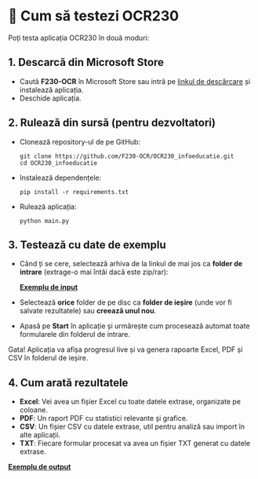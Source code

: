 # 🧪 Cum să testezi OCR230

Poți testa aplicația OCR230 în două moduri:

## 1. Descarcă din Microsoft Store
- Caută **F230-OCR**  în Microsoft Store sau intră pe [linkul de descărcare](https://apps.microsoft.com/detail/9N0198C2NVR1) și instalează aplicația.
- Deschide aplicația.

## 2. Rulează din sursă (pentru dezvoltatori)
- Clonează repository-ul de pe GitHub:
  ```
  git clone https://github.com/F230-OCR/OCR230_infoeducatie.git
  cd OCR230_infoeducatie
  ```
- Instalează dependențele:
  ```
  pip install -r requirements.txt
  ```
- Rulează aplicația:
  ```
  python main.py
  ```

## 3. Testează cu date de exemplu
- Când ți se cere, selectează arhiva de la linkul de mai jos ca **folder de intrare** (extrage-o mai întâi dacă este zip/rar):

  **[Exemplu de input](https://example.com/input.zip)**

- Selectează **orice** folder de pe disc ca **folder de ieșire** (unde vor fi salvate rezultatele) sau **creează unul nou**.

- Apasă pe **Start** în aplicație și urmărește cum procesează automat toate formularele din folderul de intrare.

Gata! Aplicația va afișa progresul live și va genera rapoarte Excel, PDF și CSV în folderul de ieșire.

## 4. Cum arată rezultatele
- **Excel**: Vei avea un fișier Excel cu toate datele extrase, organizate pe coloane.
- **PDF**: Un raport PDF cu statistici relevante și grafice.
- **CSV**: Un fișier CSV cu datele extrase, util pentru analiză sau import în alte aplicații.
- **TXT**: Fiecare formular procesat va avea un fișier TXT generat cu datele extrase.

**[Exemplu de output](https://example.com/output.zip)**